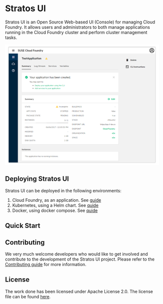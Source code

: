 # Stratos UI

Stratos UI is an Open Source Web-based UI (Console) for managing Cloud Foundry. It allows users and administrators to both manage applications running in the Cloud Foundry cluster and perform cluster management tasks.

![Stratos UI Application view](docs/images/stratos-ui.png)

## Deploying Stratos UI

Stratos UI can be deployed in the following environments:

1. Cloud Foundry, as an application. See [guide](deploy/cloud-foundry.md)
1. Kubernetes, using a Helm chart. See [quide](deploy/kubernetes/README.md)
1. Docker, using docker compose. See [quide](deploy/README.md)

## Quick Start

## Contributing

We very much welcome developers who would like to get involved and contribute to the development of the Stratos UI project. Please refer to the [Contributing guide](CONTRIBUTING.md) for more information.

## License

The work done has been licensed under Apache License 2.0. The license file can be found [here](LICENSE.md).

